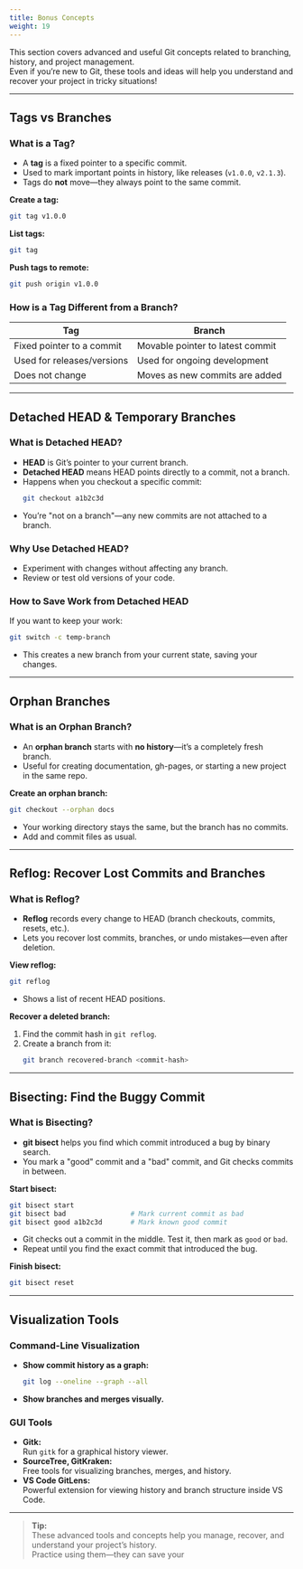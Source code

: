 ```yaml
---
title: Bonus Concepts
weight: 19
---
```


This section covers advanced and useful Git concepts related to branching, history, and project management.  
Even if you’re new to Git, these tools and ideas will help you understand and recover your project in tricky situations!

---

## Tags vs Branches

### What is a Tag?

- A **tag** is a fixed pointer to a specific commit.
- Used to mark important points in history, like releases (`v1.0.0`, `v2.1.3`).
- Tags do **not** move—they always point to the same commit.

**Create a tag:**
```bash
git tag v1.0.0
```

**List tags:**
```bash
git tag
```

**Push tags to remote:**
```bash
git push origin v1.0.0
```

### How is a Tag Different from a Branch?

| Tag                        | Branch                           |
|----------------------------|----------------------------------|
| Fixed pointer to a commit  | Movable pointer to latest commit |
| Used for releases/versions | Used for ongoing development     |
| Does not change            | Moves as new commits are added   |

---

## Detached HEAD & Temporary Branches

### What is Detached HEAD?

- **HEAD** is Git’s pointer to your current branch.
- **Detached HEAD** means HEAD points directly to a commit, not a branch.
- Happens when you checkout a specific commit:
  ```bash
  git checkout a1b2c3d
  ```
- You’re "not on a branch"—any new commits are not attached to a branch.

### Why Use Detached HEAD?

- Experiment with changes without affecting any branch.
- Review or test old versions of your code.

### How to Save Work from Detached HEAD

If you want to keep your work:

```bash
git switch -c temp-branch
```
- This creates a new branch from your current state, saving your changes.

---

## Orphan Branches

### What is an Orphan Branch?

- An **orphan branch** starts with **no history**—it’s a completely fresh branch.
- Useful for creating documentation, gh-pages, or starting a new project in the same repo.

**Create an orphan branch:**
```bash
git checkout --orphan docs
```
- Your working directory stays the same, but the branch has no commits.
- Add and commit files as usual.

---

## Reflog: Recover Lost Commits and Branches

### What is Reflog?

- **Reflog** records every change to HEAD (branch checkouts, commits, resets, etc.).
- Lets you recover lost commits, branches, or undo mistakes—even after deletion.

**View reflog:**
```bash
git reflog
```
- Shows a list of recent HEAD positions.

**Recover a deleted branch:**
1. Find the commit hash in `git reflog`.
2. Create a branch from it:
   ```bash
   git branch recovered-branch <commit-hash>
   ```

---

## Bisecting: Find the Buggy Commit

### What is Bisecting?

- **git bisect** helps you find which commit introduced a bug by binary search.
- You mark a "good" commit and a "bad" commit, and Git checks commits in between.

**Start bisect:**
```bash
git bisect start
git bisect bad                # Mark current commit as bad
git bisect good a1b2c3d       # Mark known good commit
```
- Git checks out a commit in the middle. Test it, then mark as `good` or `bad`.
- Repeat until you find the exact commit that introduced the bug.

**Finish bisect:**
```bash
git bisect reset
```

---

## Visualization Tools

### Command-Line Visualization

- **Show commit history as a graph:**
  ```bash
  git log --oneline --graph --all
  ```
- **Show branches and merges visually.**

### GUI Tools

- **Gitk:**  
  Run `gitk` for a graphical history viewer.
- **SourceTree, GitKraken:**  
  Free tools for visualizing branches, merges, and history.
- **VS Code GitLens:**  
  Powerful extension for viewing history and branch structure inside VS Code.

---

> **Tip:**  
> These advanced tools and concepts help you manage, recover, and understand your project’s history.  
> Practice using them—they can save your